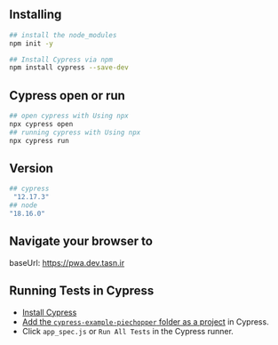 ## Installing

```bash
## install the node_modules
npm init -y
```
```bash
## Install Cypress via npm
npm install cypress --save-dev
```

## Cypress open or run

```bash
## open cypress with Using npx
npx cypress open
## running cypress with Using npx
npx cypress run
```

## Version

```bash
## cypress
 "12.17.3"
## node 
"18.16.0"
```

## Navigate your browser to
baseUrl: https://pwa.dev.tasn.ir

## Running Tests in Cypress

- [Install Cypress](https://on.cypress.io/guides/installing-and-running#section-installing)
- [Add the `cypress-example-piechopper` folder as a project](https://on.cypress.io/guides/installing-and-running#section-adding-projects) in Cypress.
- Click `app_spec.js` or `Run All Tests` in the Cypress runner.

